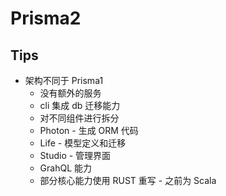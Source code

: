 
# Prisma2

## Tips
* 架构不同于 Prisma1
  * 没有额外的服务
  * cli 集成 db 迁移能力
  * 对不同组件进行拆分
  * Photon - 生成 ORM 代码
  * Life - 模型定义和迁移
  * Studio - 管理界面
  * GrahQL 能力
  * 部分核心能力使用 RUST 重写 - 之前为 Scala
  